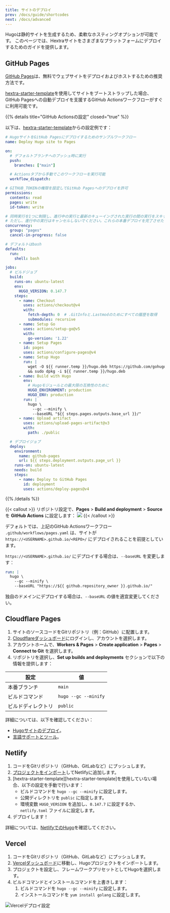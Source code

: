 ```yaml
---
title: サイトのデプロイ
prev: /docs/guide/shortcodes
next: /docs/advanced
---
```


Hugoは静的サイトを生成するため、柔軟なホスティングオプションが可能です。
このページでは、Hextraサイトをさまざまなプラットフォームにデプロイするためのガイドを提供します。

<!--more-->


## GitHub Pages

[GitHub Pages](https://docs.github.com/pages)は、無料でウェブサイトをデプロイおよびホストするための推奨方法です。

[hextra-starter-template](https://github.com/imfing/hextra-starter-template)を使用してサイトをブートストラップした場合、GitHub Pagesへの自動デプロイを支援するGitHub Actionsワークフローがすぐに利用可能です。

{{% details title="GitHub Actionsの設定" closed="true" %}}

以下は、[hextra-starter-template](https://github.com/imfing/hextra-starter-template)からの設定例です：

```yaml {filename=".github/workflows/pages.yaml"}
# HugoサイトをGitHub Pagesにデプロイするためのサンプルワークフロー
name: Deploy Hugo site to Pages

on:
  # デフォルトブランチへのプッシュ時に実行
  push:
    branches: ["main"]

  # Actionsタブから手動でこのワークフローを実行可能
  workflow_dispatch:

# GITHUB_TOKENの権限を設定してGitHub Pagesへのデプロイを許可
permissions:
  contents: read
  pages: write
  id-token: write

# 同時実行を1つに制限し、進行中の実行と最新のキューイングされた実行の間の実行をスキップ。
# ただし、進行中の実行はキャンセルしないでください。これらの本番デプロイを完了させたいためです。
concurrency:
  group: "pages"
  cancel-in-progress: false

# デフォルトはbash
defaults:
  run:
    shell: bash

jobs:
  # ビルドジョブ
  build:
    runs-on: ubuntu-latest
    env:
      HUGO_VERSION: 0.147.7
    steps:
      - name: Checkout
        uses: actions/checkout@v4
        with:
          fetch-depth: 0  # .GitInfoと.Lastmodのためにすべての履歴を取得
          submodules: recursive
      - name: Setup Go
        uses: actions/setup-go@v5
        with:
          go-version: '1.22'
      - name: Setup Pages
        id: pages
        uses: actions/configure-pages@v4
      - name: Setup Hugo
        run: |
          wget -O ${{ runner.temp }}/hugo.deb https://github.com/gohugoio/hugo/releases/download/v${HUGO_VERSION}/hugo_extended_${HUGO_VERSION}_linux-amd64.deb \
          && sudo dpkg -i ${{ runner.temp }}/hugo.deb
      - name: Build with Hugo
        env:
          # Hugoモジュールとの最大限の互換性のために
          HUGO_ENVIRONMENT: production
          HUGO_ENV: production
        run: |
          hugo \
            --gc --minify \
            --baseURL "${{ steps.pages.outputs.base_url }}/"
      - name: Upload artifact
        uses: actions/upload-pages-artifact@v3
        with:
          path: ./public

  # デプロイジョブ
  deploy:
    environment:
      name: github-pages
      url: ${{ steps.deployment.outputs.page_url }}
    runs-on: ubuntu-latest
    needs: build
    steps:
      - name: Deploy to GitHub Pages
        id: deployment
        uses: actions/deploy-pages@v4
```

{{% /details %}}


{{< callout >}}
  リポジトリ設定で、**Pages** > **Build and deployment** > **Source** を **GitHub Actions** に設定します：
  ![](https://user-images.githubusercontent.com/5097752/266784808-99676430-884e-42ab-b901-f6534a0d6eee.png)
{{< /callout >}}

デフォルトでは、上記のGitHub Actionsワークフロー `.github/workflows/pages.yaml` は、サイトが `https://<USERNAME>.github.io/<REPO>/` にデプロイされることを前提としています。

`https://<USERNAME>.github.io/` にデプロイする場合は、`--baseURL` を変更します：

```yaml {filename=".github/workflows/pages.yaml",linenos=table,linenostart=54,hl_lines=[4]}
run: |
  hugo \
    --gc --minify \
    --baseURL "https://${{ github.repository_owner }}.github.io/"
```

独自のドメインにデプロイする場合は、`--baseURL` の値を適宜変更してください。


## Cloudflare Pages

1. サイトのソースコードをGitリポジトリ（例：GitHub）に配置します。
2. [Cloudflareダッシュボード](https://dash.cloudflare.com/)にログインし、アカウントを選択します。
3. アカウントホームで、**Workers & Pages** > **Create application** > **Pages** > **Connect to Git** を選択します。
4. リポジトリを選択し、**Set up builds and deployments** セクションで以下の情報を提供します：

| 設定             | 値                  |
| ---------------- | ------------------- |
| 本番ブランチ     | `main`              |
| ビルドコマンド   | `hugo --gc --minify` |
| ビルドディレクトリ | `public`            |

詳細については、以下を確認してください：
- [Hugoサイトのデプロイ](https://developers.cloudflare.com/pages/framework-guides/deploy-a-hugo-site/#deploy-with-cloudflare-pages)。
- [言語サポートとツール](https://developers.cloudflare.com/pages/platform/language-support-and-tools/)。


## Netlify

1. コードをGitリポジトリ（GitHub、GitLabなど）にプッシュします。
2. [プロジェクトをインポート](https://app.netlify.com/start)してNetlifyに追加します。
3. [hextra-starter-template][hextra-starter-template]を使用していない場合、以下の設定を手動で行います：
   - ビルドコマンドを `hugo --gc --minify` に設定します。
   - 公開ディレクトリを `public` に指定します。
   - 環境変数 `HUGO_VERSION` を追加し、`0.147.7` に設定するか、`netlify.toml` ファイルに設定します。
4. デプロイします！

詳細については、[NetlifyでのHugo](https://docs.netlify.com/integrations/frameworks/hugo/)を確認してください。


## Vercel

1. コードをGitリポジトリ（GitHub、GitLabなど）にプッシュします。
2. [Vercelダッシュボード](https://vercel.com/dashboard)に移動し、Hugoプロジェクトをインポートします。
3. プロジェクトを設定し、フレームワークプリセットとしてHugoを選択します。
4. ビルドコマンドとインストールコマンドを上書きします：
   1. ビルドコマンドを `hugo --gc --minify` に設定します。
   2. インストールコマンドを `yum install golang` に設定します。

![Vercelデプロイ設定](https://github.com/imfing/hextra/assets/5097752/887d949b-8d05-413f-a2b4-7ab92192d0b3)